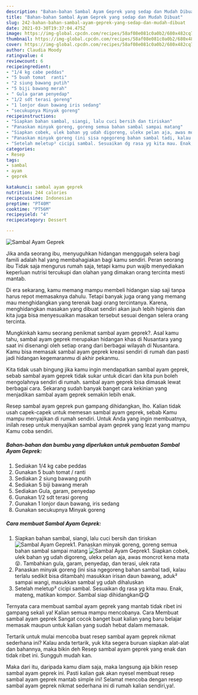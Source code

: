 ```yaml
---
description: "Bahan-bahan Sambal Ayam Geprek yang sedap dan Mudah Dibuat"
title: "Bahan-bahan Sambal Ayam Geprek yang sedap dan Mudah Dibuat"
slug: 242-bahan-bahan-sambal-ayam-geprek-yang-sedap-dan-mudah-dibuat
date: 2021-03-30T19:37:04.475Z
image: https://img-global.cpcdn.com/recipes/58af08e081c0a0b2/680x482cq70/sambal-ayam-geprek-foto-resep-utama.jpg
thumbnail: https://img-global.cpcdn.com/recipes/58af08e081c0a0b2/680x482cq70/sambal-ayam-geprek-foto-resep-utama.jpg
cover: https://img-global.cpcdn.com/recipes/58af08e081c0a0b2/680x482cq70/sambal-ayam-geprek-foto-resep-utama.jpg
author: Claudia Moody
ratingvalue: 4
reviewcount: 6
recipeingredient:
- "1/4 kg cabe peddas"
- "5 buah tomat  ranti"
- "2 siung bawang putih"
- "5 biji bawang merah"
- " Gula garam penyedap"
- "1/2 sdt terasi goreng"
- "1 lonjor daun bawang iris sedang"
- "secukupnya Minyak goreng"
recipeinstructions:
- "Siapkan bahan sambal, siangi, lalu cuci bersih dan tiriskan"
- "Panaskan minyak goreng, goreng semua bahan sambal sampai matang"
- "Siapkan cobek, ulek bahan yg udah digoreng, ulekx pelan aja, awas moncrot kena mata😝. Tambahkan gula, garam, penyedap, dan terasi, ulek rata"
- "Panaskan minyak goreng (ini sisa ngegoreng bahan sambal tadi, kalau terlalu sedikit bisa ditambah) masukkan irisan daun bawang, aduk² sampai wangi, masukkan sambal yg udah dihaluskan"
- "Setelah meletup² cicipi sambal. Sesuaikan dg rasa yg kita mau. Enak, mateng, matikan kompor. Sambal siap dihidangkan😋😋"
categories:
- Resep
tags:
- sambal
- ayam
- geprek

katakunci: sambal ayam geprek 
nutrition: 244 calories
recipecuisine: Indonesian
preptime: "PT40M"
cooktime: "PT56M"
recipeyield: "4"
recipecategory: Dessert

---
```



![Sambal Ayam Geprek](https://img-global.cpcdn.com/recipes/58af08e081c0a0b2/680x482cq70/sambal-ayam-geprek-foto-resep-utama.jpg)

Jika anda seorang ibu, menyuguhkan hidangan menggugah selera bagi famili adalah hal yang membahagiakan bagi kamu sendiri. Peran seorang ibu Tidak saja mengurus rumah saja, tetapi kamu pun wajib menyediakan keperluan nutrisi tercukupi dan olahan yang dimakan orang tercinta mesti mantab.

Di era  sekarang, kamu memang mampu membeli hidangan siap saji tanpa harus repot memasaknya dahulu. Tetapi banyak juga orang yang memang mau menghidangkan yang terenak bagi orang tercintanya. Karena, menghidangkan masakan yang dibuat sendiri akan jauh lebih higienis dan kita juga bisa menyesuaikan masakan tersebut sesuai dengan selera orang tercinta. 



Mungkinkah kamu seorang penikmat sambal ayam geprek?. Asal kamu tahu, sambal ayam geprek merupakan hidangan khas di Nusantara yang saat ini disenangi oleh setiap orang dari berbagai wilayah di Nusantara. Kamu bisa memasak sambal ayam geprek kreasi sendiri di rumah dan pasti jadi hidangan kegemaranmu di akhir pekanmu.

Kita tidak usah bingung jika kamu ingin mendapatkan sambal ayam geprek, sebab sambal ayam geprek tidak sukar untuk dicari dan kita pun boleh mengolahnya sendiri di rumah. sambal ayam geprek bisa dimasak lewat berbagai cara. Sekarang sudah banyak banget cara kekinian yang menjadikan sambal ayam geprek semakin lebih enak.

Resep sambal ayam geprek pun gampang dihidangkan, lho. Kalian tidak usah capek-capek untuk memesan sambal ayam geprek, sebab Kamu mampu menyajikan di rumah sendiri. Untuk Anda yang ingin membuatnya, inilah resep untuk menyajikan sambal ayam geprek yang lezat yang mampu Kamu coba sendiri.

<!--inarticleads1-->

##### Bahan-bahan dan bumbu yang diperlukan untuk pembuatan Sambal Ayam Geprek:

1. Sediakan 1/4 kg cabe peddas
1. Gunakan 5 buah tomat / ranti
1. Sediakan 2 siung bawang putih
1. Sediakan 5 biji bawang merah
1. Sediakan  Gula, garam, penyedap
1. Gunakan 1/2 sdt terasi goreng
1. Gunakan 1 lonjor daun bawang, iris sedang
1. Gunakan secukupnya Minyak goreng




<!--inarticleads2-->

##### Cara membuat Sambal Ayam Geprek:

1. Siapkan bahan sambal, siangi, lalu cuci bersih dan tiriskan
<img src="https://img-global.cpcdn.com/steps/d4e6cf9bc5948fc9/160x128cq70/sambal-ayam-geprek-langkah-memasak-1-foto.jpg" alt="Sambal Ayam Geprek">1. Panaskan minyak goreng, goreng semua bahan sambal sampai matang
<img src="https://img-global.cpcdn.com/steps/b9b260e5544a664a/160x128cq70/sambal-ayam-geprek-langkah-memasak-2-foto.jpg" alt="Sambal Ayam Geprek">1. Siapkan cobek, ulek bahan yg udah digoreng, ulekx pelan aja, awas moncrot kena mata😝. Tambahkan gula, garam, penyedap, dan terasi, ulek rata
1. Panaskan minyak goreng (ini sisa ngegoreng bahan sambal tadi, kalau terlalu sedikit bisa ditambah) masukkan irisan daun bawang, aduk² sampai wangi, masukkan sambal yg udah dihaluskan
1. Setelah meletup² cicipi sambal. Sesuaikan dg rasa yg kita mau. Enak, mateng, matikan kompor. Sambal siap dihidangkan😋😋




Ternyata cara membuat sambal ayam geprek yang mantab tidak ribet ini gampang sekali ya! Kalian semua mampu mencobanya. Cara Membuat sambal ayam geprek Sangat cocok banget buat kalian yang baru belajar memasak maupun untuk kalian yang sudah hebat dalam memasak.

Tertarik untuk mulai mencoba buat resep sambal ayam geprek nikmat sederhana ini? Kalau anda tertarik, yuk kita segera buruan siapkan alat-alat dan bahannya, maka bikin deh Resep sambal ayam geprek yang enak dan tidak ribet ini. Sungguh mudah kan. 

Maka dari itu, daripada kamu diam saja, maka langsung aja bikin resep sambal ayam geprek ini. Pasti kalian gak akan nyesel membuat resep sambal ayam geprek mantab simple ini! Selamat mencoba dengan resep sambal ayam geprek nikmat sederhana ini di rumah kalian sendiri,ya!.

